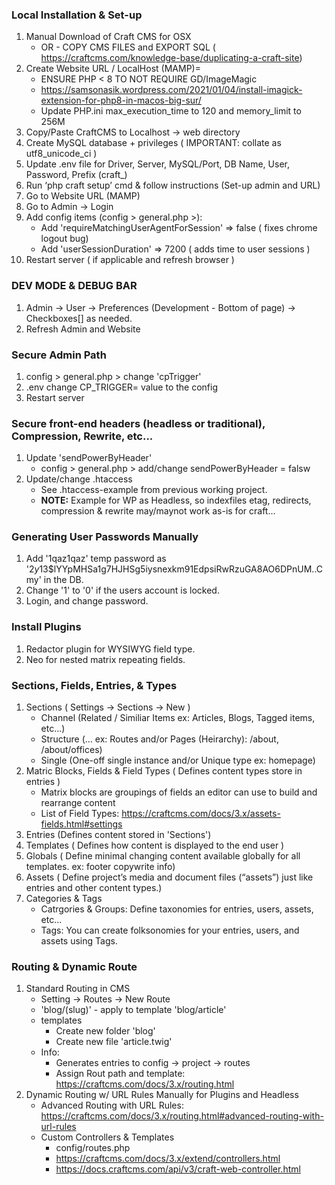 ### Local Installation & Set-up

1. Manual Download of Craft CMS for OSX
    - OR - COPY CMS FILES and EXPORT SQL ( https://craftcms.com/knowledge-base/duplicating-a-craft-site)
2. Create Website URL / LocalHost (MAMP)=
    - ENSURE PHP < 8 TO NOT REQUIRE GD/ImageMagic
    - https://samsonasik.wordpress.com/2021/01/04/install-imagick-extension-for-php8-in-macos-big-sur/
    - Update PHP.ini max_execution_time to 120 and memory_limit to 256M
3. Copy/Paste CraftCMS to Localhost -> web directory
4. Create MySQL database + privileges ( IMPORTANT: collate as utf8_unicode_ci )
5. Update .env file for Driver, Server, MySQL/Port, DB Name, User, Password, Prefix (craft_)
6. Run ‘php craft setup’ cmd & follow instructions (Set-up admin and URL)
7. Go to Website URL (MAMP)
8. Go to Admin -> Login
9. Add config items (config > general.php >):
    - Add 'requireMatchingUserAgentForSession' => false ( fixes chrome logout bug)
    - Add 'userSessionDuration' => 7200 ( adds time to user sessions )
10. Restart server ( if applicable and refresh browser )

### DEV MODE & DEBUG BAR
1. Admin -> User -> Preferences (Development - Bottom of page) -> Checkboxes[] as needed.
2. Refresh Admin and Website

### Secure Admin Path
1. config > general.php > change 'cpTrigger'
2. .env change CP_TRIGGER= value to the config
3. Restart server

### Secure front-end headers (headless or traditional), Compression, Rewrite, etc...
1. Update 'sendPowerByHeader'
    - config > general.php > add/change sendPowerByHeader = falsw
2. Update/change .htaccess
    - See .htaccess-example from previous working project.
    - **NOTE:** Example for WP as Headless, so indexfiles etag, redirects, compression & rewrite may/maynot work as-is for craft...

### Generating User Passwords Manually
1. Add '1qaz1qaz' temp password as '$2y$13$lYYpMHSa1g7HJHSg5iysnexkm91EdpsiRwRzuGA8AO6DPnUM..Cmy' in the DB.
2. Change '1' to '0' if the users account is locked.
3. Login, and change password.


### Install Plugins
1. Redactor plugin for WYSIWYG field type.
2. Neo for nested matrix repeating fields.


### Sections, Fields, Entries, & Types
1. Sections ( Settings -> Sections -> New )
    - Channel (Related / Similiar Items ex: Articles, Blogs, Tagged items, etc...)
    - Structure (... ex: Routes and/or Pages (Heirarchy): /about, /about/offices)
    - Single (One-off single instance and/or Unique type ex: homepage)
2. Matric Blocks, Fields & Field Types ( Defines content types store in entries )
    - Matrix blocks are groupings of fields an editor can use to build and rearrange content
    - List of Field Types: https://craftcms.com/docs/3.x/assets-fields.html#settings
3. Entries (Defines content stored in 'Sections')
4. Templates ( Defines how content is displayed to the end user )
5. Globals ( Define minimal changing content available globally for all templates. ex: footer copywrite info)
6. Assets ( Define project’s media and document files (“assets”) just like entries and other content types.)
7. Categories & Tags
    - Catrgories & Groups: Define taxonomies for entries, users, assets, etc...
    - Tags: You can create folksonomies for your entries, users, and assets using Tags.

### Routing & Dynamic Route
1. Standard Routing in CMS
    - Setting -> Routes -> New Route
    - 'blog/(slug)' - apply to template 'blog/article'
    - templates
        - Create new folder 'blog'
        - Create new file 'article.twig'
    - Info:
        - Generates entries to config -> project -> routes
        - Assign Rout path and template: https://craftcms.com/docs/3.x/routing.html
2. Dynamic Routing w/ URL Rules Manually for Plugins and Headless
    - Advanced Routing with URL Rules: https://craftcms.com/docs/3.x/routing.html#advanced-routing-with-url-rules
    - Custom Controllers & Templates
        - config/routes.php
        - https://craftcms.com/docs/3.x/extend/controllers.html
        - https://docs.craftcms.com/api/v3/craft-web-controller.html